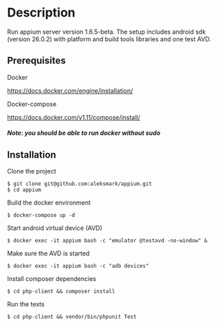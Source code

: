 # Description

Run appium server version 1.6.5-beta. The setup includes android sdk (version 26.0.2) with platform and build tools libraries and one test AVD.

## Prerequisites

Docker

https://docs.docker.com/engine/installation/

Docker-compose

https://docs.docker.com/v1.11/compose/install/

##### Note: you should be able to run docker without sudo

## Installation

Clone the project

```
$ git clone git@github.com:aleksmark/appium.git
$ cd appium
```

Build the docker environment

```
$ docker-compose up -d
```

Start android virtual device (AVD)

```
$ docker exec -it appium bash -c "emulator @testavd -no-window" &
```

Make sure the AVD is started

```
$ docker exec -it appium bash -c "adb devices"
```

Install composer dependencies


```
$ cd php-client && composer install
```

Run the tests

```
$ cd php-client && vendor/bin/phpunit Test
```
